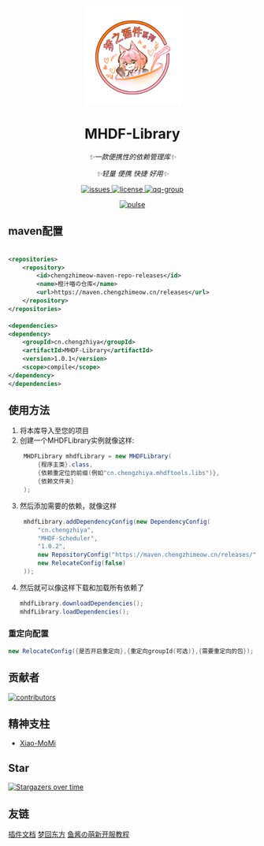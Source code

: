 <p align="center">
   <img src="./Logo.png" width="200px" height="200px" alt="MHDF-Library">
</p>

<div align="center">

# MHDF-Library

_✨一款便携性的依赖管理库✨_

_✨轻量 便携 快捷 好用✨_

</div>

<p align="center">
    <a href="https://github.com/ChengZhiMeow/MHDF-Library/issues">
        <img src="https://img.shields.io/github/issues/ChengZhiMeow/MHDF-Library?style=flat-square" alt="issues">
    </a>
    <a href="https://github.com/ChengZhiMeow/MHDF-Library/blob/main/LICENSE">
        <img src="https://img.shields.io/github/license/ChengZhiMeow/MHDF-Library?style=flat-square" alt="license">
    </a>
    <a href="https://qm.qq.com/cgi-bin/qm/qr?k=T047YB6lHNMMcMuVlK_hGBcT5HNESxMA&jump_from=webapi&authKey=0/IFGIO6xLjjHB2YKF7laLxkKWbtWbDhb1lt//m7GgbElJSWdRZ8RjbWzSsufkO6">
        <img src="https://img.shields.io/badge/QQ群-129139830-brightgreen?style=flat-square" alt="qq-group">
    </a>
</p>

<div align="center">
    <a href="https://github.com/ChengZhiMeow/MHDF-Library/pulse">
        <img src="https://repobeats.axiom.co/api/embed/e58f3e1358766291db33ba451d3e90be99811f4f.svg" alt="pulse">
    </a>
</div>

## maven配置

```xml

<repositories>
    <repository>
        <id>chengzhimeow-maven-repo-releases</id>
        <name>橙汁喵の仓库</name>
        <url>https://maven.chengzhimeow.cn/releases</url>
    </repository>
</repositories>

<dependencies>
<dependency>
    <groupId>cn.chengzhiya</groupId>
    <artifactId>MHDF-Library</artifactId>
    <version>1.0.1</version>
    <scope>compile</scope>
</dependency>
</dependencies>
```

## 使用方法

1. 将本库导入至您的项目
2. 创建一个MHDFLibrary实例就像这样:
   ```java
    MHDFLibrary mhdfLibrary = new MHDFLibrary(
        {程序主类}.class,
        {依赖重定位的前缀(例如"cn.chengzhiya.mhdftools.libs")},
        {依赖文件夹}
    );
   ```
3. 然后添加需要的依赖，就像这样
   ```java
    mhdfLibrary.addDependencyConfig(new DependencyConfig(
        "cn.chengzhiya",
        "MHDF-Scheduler",
        "1.0.2",
        new RepositoryConfig("https://maven.chengzhimeow.cn/releases/"),
        new RelocateConfig(false)
    ));
   ```
4. 然后就可以像这样下载和加载所有依赖了
   ```java
   mhdfLibrary.downloadDependencies();
   mhdfLibrary.loadDependencies();
   ```

### 重定向配置

```java
new RelocateConfig({是否开启重定向},{重定向groupId(可选)},{需要重定向的包});
```

## 贡献者

<a href="https://github.com/ChengZhiMeow/MHDF-Library/graphs/contributors">
  <img src="https://stg.contrib.rocks/image?repo=ChengZhiMeow/MHDF-Library" alt="contributors"/>
</a>

## 精神支柱

- [Xiao-MoMi](https://github.com/Xiao-MoMi)

## Star

[![Stargazers over time](https://starchart.cc/ChengZhiMeow/MHDF-Library.svg?variant=adaptive)](https://starchart.cc/ChengZhiMeow/MHDF-Library)

## 友链

<div>
    <a href="https://plugin.mhdf.cn/">插件文档</a>
    <a href="https://www.mhdf.cn/">梦回东方</a>
    <a href="https://www.yuque.com/xiaoyutang-ayhvn/rnr4ym/">鱼酱の萌新开服教程</a>
</div>
